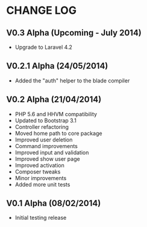 CHANGE LOG
==========


## V0.3 Alpha (Upcoming - July 2014)

* Upgrade to Laravel 4.2


## V0.2.1 Alpha (24/05/2014)

* Added the "auth" helper to the blade compiler


## V0.2 Alpha (21/04/2014)

* PHP 5.6 and HHVM compatibility
* Updated to Bootstrap 3.1
* Controller refactoring
* Moved home path to core package
* Improved user deletion
* Command improvements
* Improved input and validation
* Improved show user page
* Improved activation
* Composer tweaks
* Minor improvements
* Added more unit tests


## V0.1 Alpha (08/02/2014)

* Initial testing release
